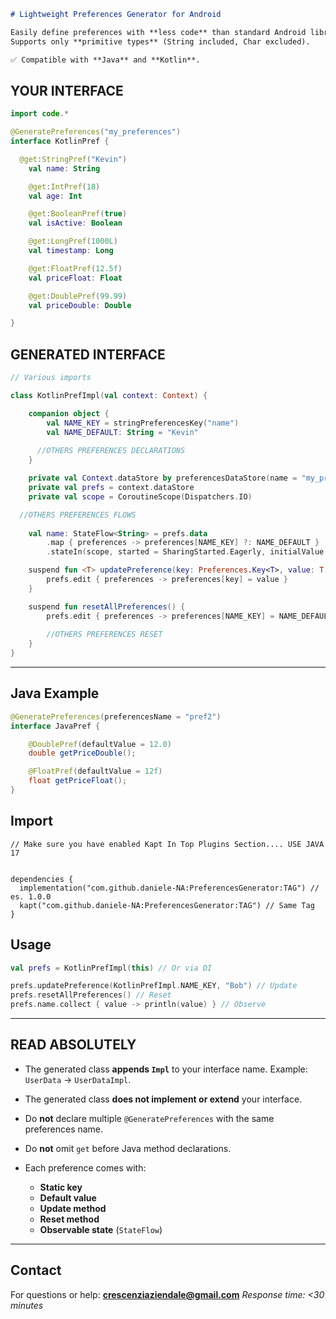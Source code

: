 ````markdown
# Lightweight Preferences Generator for Android

Easily define preferences with **less code** than standard Android libraries.  
Supports only **primitive types** (String included, Char excluded).  

✅ Compatible with **Java** and **Kotlin**.


````

## YOUR INTERFACE

```kotlin
import code.*

@GeneratePreferences("my_preferences")
interface KotlinPref {

  @get:StringPref("Kevin")
    val name: String

    @get:IntPref(18)
    val age: Int

    @get:BooleanPref(true)
    val isActive: Boolean

    @get:LongPref(1000L)
    val timestamp: Long

    @get:FloatPref(12.5f)
    val priceFloat: Float

    @get:DoublePref(99.99)
    val priceDouble: Double

}
```

## GENERATED INTERFACE

```kotlin
// Various imports

class KotlinPrefImpl(val context: Context) {

    companion object {
        val NAME_KEY = stringPreferencesKey("name")
        val NAME_DEFAULT: String = "Kevin"
      
      //OTHERS PREFERENCES DECLARATIONS
    }

    private val Context.dataStore by preferencesDataStore(name = "my_preferences")
    private val prefs = context.dataStore
    private val scope = CoroutineScope(Dispatchers.IO)

  //OTHERS PREFERENCES FLOWS
  
    val name: StateFlow<String> = prefs.data
        .map { preferences -> preferences[NAME_KEY] ?: NAME_DEFAULT }
        .stateIn(scope, started = SharingStarted.Eagerly, initialValue = NAME_DEFAULT)

    suspend fun <T> updatePreference(key: Preferences.Key<T>, value: T) {
        prefs.edit { preferences -> preferences[key] = value }
    }

    suspend fun resetAllPreferences() {
        prefs.edit { preferences -> preferences[NAME_KEY] = NAME_DEFAULT }
      
        //OTHERS PREFERENCES RESET
    }
}
```

---

## Java Example

```java
@GeneratePreferences(preferencesName = "pref2")
interface JavaPref {

    @DoublePref(defaultValue = 12.0)
    double getPriceDouble();

    @FloatPref(defaultValue = 12f)
    float getPriceFloat();
}
```

## Import
```
// Make sure you have enabled Kapt In Top Plugins Section.... USE JAVA 17


dependencies {
  implementation("com.github.daniele-NA:PreferencesGenerator:TAG") // es. 1.0.0
  kapt("com.github.daniele-NA:PreferencesGenerator:TAG") // Same Tag
}
```

## Usage


```kotlin
val prefs = KotlinPrefImpl(this) // Or via DI

prefs.updatePreference(KotlinPrefImpl.NAME_KEY, "Bob") // Update
prefs.resetAllPreferences() // Reset
prefs.name.collect { value -> println(value) } // Observe
```
---

## READ ABSOLUTELY

* The generated class **appends `Impl`** to your interface name.
  Example: `UserData` → `UserDataImpl`.
* The generated class **does not implement or extend** your interface.
* Do **not** declare multiple `@GeneratePreferences` with the same preferences name.
* Do **not** omit `get` before Java method declarations.
* Each preference comes with:

    * **Static key**
    * **Default value**
    * **Update method**
    * **Reset method**
    * **Observable state** (`StateFlow`)

---

## Contact

For questions or help: **[crescenziaziendale@gmail.com](mailto:crescenziaziendale@gmail.com)**
*Response time: <30 minutes*

```